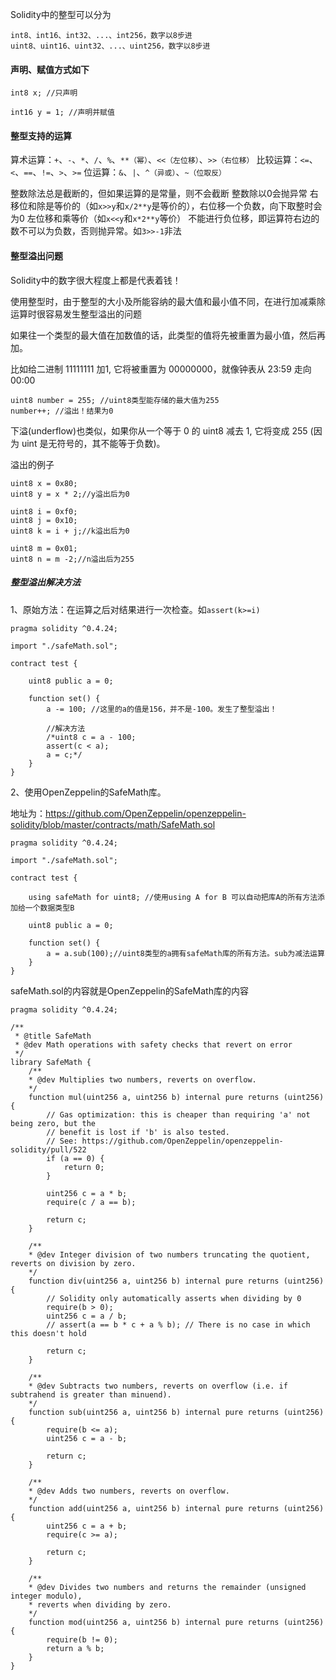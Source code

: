 Solidity中的整型可以分为
```
int8、int16、int32、...、int256，数字以8步进
uint8、uint16、uint32、...、uint256，数字以8步进
```

#### 声明、赋值方式如下
```
int8 x; //只声明

int16 y = 1; //声明并赋值
```

#### 整型支持的运算

算术运算：`+`、`-`、`*`、`/`、`%`、`**（幂）`、`<<（左位移）`、`>>（右位移）`
比较运算：`<=`、`<`、`==`、`!=`、`>`、`>=`
位运算：`&`、`|`、`^（异或）`、`~（位取反）`

整数除法总是截断的，但如果运算的是常量，则不会截断
整数除以0会抛异常
右移位和除是等价的（如`x>>y`和`x/2**y`是等价的），右位移一个负数，向下取整时会为0
左位移和乘等价（如`x<<y`和`x*2**y`等价）
不能进行负位移，即运算符右边的数不可以为负数，否则抛异常。如`3>>-1`非法

#### 整型溢出问题

Solidity中的数字很大程度上都是代表着钱！

使用整型时，由于整型的大小及所能容纳的最大值和最小值不同，在进行加减乘除运算时很容易发生整型溢出的问题

如果往一个类型的最大值在加数值的话，此类型的值将先被重置为最小值，然后再加。

比如给二进制 11111111 加1, 它将被重置为 00000000，就像钟表从 23:59 走向 00:00

```
uint8 number = 255; //uint8类型能存储的最大值为255
number++; //溢出！结果为0
```

下溢(underflow)也类似，如果你从一个等于 0 的 uint8 减去 1, 它将变成 255 (因为 uint 是无符号的，其不能等于负数)。

溢出的例子
```
uint8 x = 0x80;
uint8 y = x * 2;//y溢出后为0

uint8 i = 0xf0;
uint8 j = 0x10;
uint8 k = i + j;//k溢出后为0

uint8 m = 0x01;
uint8 n = m -2;//n溢出后为255
```

##### 整型溢出解决方法

1、原始方法：在运算之后对结果进行一次检查。如`assert(k>=i)`

```
pragma solidity ^0.4.24;

import "./safeMath.sol";

contract test {

    uint8 public a = 0;

    function set() {
        a -= 100; //这里的a的值是156，并不是-100。发生了整型溢出！

		//解决方法
		/*uint8 c = a - 100;
		assert(c < a);
		a = c;*/
    }
}
```
2、使用OpenZeppelin的SafeMath库。

地址为：https://github.com/OpenZeppelin/openzeppelin-solidity/blob/master/contracts/math/SafeMath.sol

```
pragma solidity ^0.4.24;

import "./safeMath.sol";

contract test {

	using safeMath for uint8; //使用using A for B 可以自动把库A的所有方法添加给一个数据类型B

    uint8 public a = 0;

    function set() {
        a = a.sub(100);//uint8类型的a拥有safeMath库的所有方法。sub为减法运算
    }
}
```
safeMath.sol的内容就是OpenZeppelin的SafeMath库的内容
```
pragma solidity ^0.4.24;

/**
 * @title SafeMath
 * @dev Math operations with safety checks that revert on error
 */
library SafeMath {
    /**
    * @dev Multiplies two numbers, reverts on overflow.
    */
    function mul(uint256 a, uint256 b) internal pure returns (uint256) {
        // Gas optimization: this is cheaper than requiring 'a' not being zero, but the
        // benefit is lost if 'b' is also tested.
        // See: https://github.com/OpenZeppelin/openzeppelin-solidity/pull/522
        if (a == 0) {
            return 0;
        }

        uint256 c = a * b;
        require(c / a == b);

        return c;
    }

    /**
    * @dev Integer division of two numbers truncating the quotient, reverts on division by zero.
    */
    function div(uint256 a, uint256 b) internal pure returns (uint256) {
        // Solidity only automatically asserts when dividing by 0
        require(b > 0);
        uint256 c = a / b;
        // assert(a == b * c + a % b); // There is no case in which this doesn't hold

        return c;
    }

    /**
    * @dev Subtracts two numbers, reverts on overflow (i.e. if subtrahend is greater than minuend).
    */
    function sub(uint256 a, uint256 b) internal pure returns (uint256) {
        require(b <= a);
        uint256 c = a - b;

        return c;
    }

    /**
    * @dev Adds two numbers, reverts on overflow.
    */
    function add(uint256 a, uint256 b) internal pure returns (uint256) {
        uint256 c = a + b;
        require(c >= a);

        return c;
    }

    /**
    * @dev Divides two numbers and returns the remainder (unsigned integer modulo),
    * reverts when dividing by zero.
    */
    function mod(uint256 a, uint256 b) internal pure returns (uint256) {
        require(b != 0);
        return a % b;
    }
}
```
